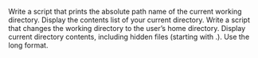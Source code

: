 Write a script that prints the absolute path name of the current working directory.
Display the contents list of your current directory.
Write a script that changes the working directory to the user’s home directory.
Display current directory contents, including hidden files (starting with .). Use the long format.
